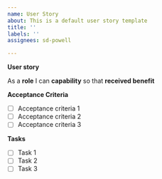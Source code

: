 ```yaml
---
name: User Story
about: This is a default user story template
title: ''
labels: ''
assignees: sd-powell

---
```


**User story**

As a **role** I can **capability** so that **received benefit**

**Acceptance Criteria**

- [ ] Acceptance criteria 1
- [ ] Acceptance criteria 2
- [ ] Acceptance criteria 3

**Tasks**

- [ ] Task 1
- [ ] Task 2
- [ ] Task 3
